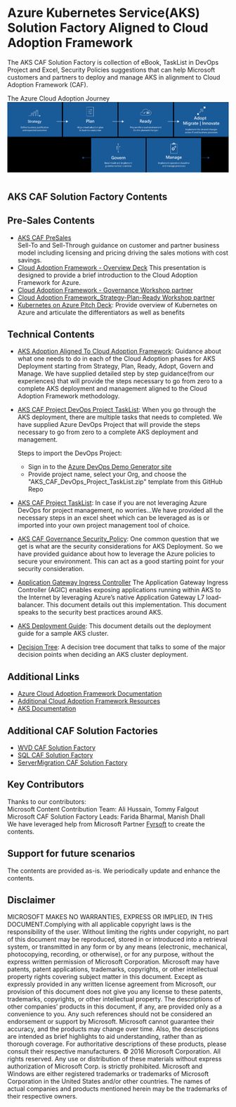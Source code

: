 # Azure Kubernetes Service(AKS) Solution Factory Aligned to Cloud Adoption Framework # 
The AKS CAF Solution Factory is collection of eBook, TaskList in DevOps Project and Excel, Security Policies suggestions that can help Microsoft customers and partners to deploy and manage AKS in alignment to Cloud Adoption Framework (CAF).  

The Azure Cloud Adoption Journey
 ![CAF](https://github.com/faridabharmal/WVD_CAF_SolutionFactory/blob/master/TechnicalEnablement/CAF.png)

## AKS CAF Solution Factory Contents

## Pre-Sales Contents    
 * [AKS CAF PreSales](https://github.com/faridabharmal/AKS_CAF_SolutionFactory/blob/master/TechnicalEnablement)   
 Sell-To and Sell-Through guidance on customer and partner business model including licensing and pricing driving the sales motions with cost savings.
 * [Cloud Adoption Framework - Overview Deck](https://github.com/faridabharmal/AKS_CAF_SolutionFactory/blob/master/SalesEnablement/Cloud%20Adoption%20Framework%20-%20Overview_partner.pptx)
 This presentation is designed to provide a brief introduction to the Cloud Adoption Framework for Azure.
 * [Cloud Adoption Framework - Governance Workshop partner](https://github.com/faridabharmal/AKS_CAF_SolutionFactory/blob/master/SalesEnablement/Cloud%20Adoption%20Framework%20-%20Governance%20Workshop_partner.pptx)
 * [Cloud Adoption Framework_Strategy-Plan-Ready Workshop partner](https://github.com/faridabharmal/AKS_CAF_SolutionFactory/blob/master/SalesEnablement/Cloud%20Adoption%20Framework_Strategy-Plan-Ready%20Workshop_partner.pptx)
* [Kubernetes on Azure Pitch Deck](https://github.com/faridabharmal/AKS_CAF_SolutionFactory/blob/master/SalesEnablement/Kubernetes%20on%20Azure%20Pitch%20Deck.pptx): Provide overview of Kubernetes on Azure and articulate the differentiators as well as benefits

## Technical Contents
*  [AKS Adoption Aligned To Cloud Adoption Framework](TechnicalEnablement/AKS-adoption-aligned-to-cloud-adoption-framework.md):
Guidance about what one needs to do in each of the Cloud Adoption phases for AKS Deployment starting from Strategy, Plan, Ready, Adopt, Govern and Manage. We have supplied detailed step by step guidance(from our experiences) that will provide the steps necessary to go from zero to a complete AKS deployment and management aligned to the Cloud Adoption Framework methodology.  

*  [AKS CAF Project DevOps Project TaskList](TechnicalEnablement/AKS_CAF_DevOps_Project_TaskList.zip):
When you go through the AKS deployment, there are multiple tasks that needs to completed. We have supplied Azure DevOps Project that will provide the steps necessary to go from zero to a complete AKS deployment and management. 

    Steps to import the DevOps Project:  
    * Sign in to the [Azure DevOps Demo Generator site](https://azuredevopsdemogenerator.azurewebsites.net/)  
    * Provide project name, select your Org, and choose the "AKS_CAF_DevOps_Project_TaskList.zip" template from this GitHub Repo 

*  [AKS CAF Project TaskList](TechnicalEnablement/AKS_CAF_Project_TaskList.xlsx):
In case if you are not leveraging Azure DevOps for project management, no worries...We have provided all the necessary steps in an excel sheet which can be leveraged as is or imported into your own project management tool of choice.  

 *  [AKS CAF Governance Security_Policy](TechnicalEnablement/AKS_CAF_Governance_Security_Policy.xlsx):
 One common question that we get is what are the security considerations for AKS Deployment. So we have provided guidance about how to leverage the Azure policies to secure your environment. This can act as a good starting point for your security consideration. 

* [Application Gateway Ingress Controller](TechnicalEnablement/aks-appgw-ingress-controller.md)
The Application Gateway Ingress Controller (AGIC) enables exposing applications running within AKS to the Internet by leveraging Azure’s native Application Gateway L7 load-balancer. This document details out this implementation.
This document speaks to the security best practices around AKS.
* [AKS Deployment Guide](TechnicalEnablement/aks-getting-started.md): This document details out the deployment guide for a sample AKS cluster.
* [Decision Tree](TechnicalEnablement/aks-decision-tree.md): A decision tree document that talks to some of the major decision points when deciding an AKS cluster deployment.

## Additional Links

 * [Azure Cloud Adoption Framework Documentation](https://azure.microsoft.com/en-us/cloud-adoption-framework)
 * [Additional Cloud Adoption Framework Resources](https://www.microsoft.com/azure/partners/b/enable/cloud-adoption-framework)
 * [AKS Documentation](https://docs.microsoft.com/en-us/azure/aks/) 

 ## Additional CAF Solution Factories
 * [WVD CAF Solution Factory](https://github.com/Azure/CAF_WVD_SolutionFactory)  
 * [SQL CAF Solution Factory](https://github.com/Azure/SQL_CAF_SolutionFactory)  
 * [ServerMigration CAF Solution Factory](https://github.com/Azure/ServerMigration_CAF_SolutionFactory)   

## Key Contributors
Thanks to our contributors:  
Microsoft Content Contribution Team: Ali Hussain, Tommy Falgout  
Microsoft CAF Solution Factory Leads: Farida Bharmal, Manish Dhall  
We have leveraged help from Microsoft Partner [Fyrsoft](https://www.fyrsoft.com/) to create the contents.

## Support for future scenarios
The contents are provided as-is. We periodically update and enhance the contents. 


## Disclaimer  
MICROSOFT MAKES NO WARRANTIES, EXPRESS OR IMPLIED, IN THIS DOCUMENT.Complying with all applicable copyright laws is the responsibility of the user. Without limiting the rights under copyright, no part of this document may be reproduced, stored in or introduced into a retrieval system, or transmitted in any form or by any means (electronic, mechanical, photocopying, recording, or otherwise), or for any purpose, without the express written permission of Microsoft Corporation. Microsoft may have patents, patent applications, trademarks, copyrights, or other intellectual property rights covering subject matter in this document. Except as expressly provided in any written license agreement from Microsoft, our provision of this document does not give you any license to these patents, trademarks, copyrights, or other intellectual property. The descriptions of other companies’ products in this document, if any, are provided only as a convenience to you. Any such references should not be considered an endorsement or support by Microsoft. Microsoft cannot guarantee their accuracy, and the products may change over time. Also, the descriptions are intended as brief highlights to aid understanding, rather than as thorough coverage. For authoritative descriptions of these products, please consult their respective manufacturers. © 2016 Microsoft Corporation. All rights reserved. Any use or distribution of these materials without express authorization of Microsoft Corp. is strictly prohibited. Microsoft and Windows are either registered trademarks or trademarks of Microsoft Corporation in the United States and/or other countries. The names of actual companies and products mentioned herein may be the trademarks of their respective owners.

